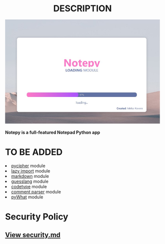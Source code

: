 <h1 align="center"> DESCRIPTION </h1>
<div align="center">
<img src="https://github.com/Mirko-r/Notepy/blob/main/notepy2-5.jpg" border-radius=25px>
  </div>
  <br>
<b>Notepy is a full-featured Notepad Python app
</b>

# TO BE ADDED
<li><a href="https://github.com/jameslyons/pycipher">pycipher</a> module</li>
<li><a href="https://github.com/mnmelo/lazy_import">lazy import</a> module</li>
<li><a href="https://github.com/Python-Markdown/markdown">markdown</a> module</li>
<li><a href="https://github.com/TrendingTechnology/guesslang">guesslang</a> module</li>
<li><a href="https://github.com/jdkato/codetype">codetype</a> module</li>
<li><a href="https://github.com/jeanralphaviles/comment_parser">comment parser</a> module</li>
<li><a href="https://github.com/TrendingTechnology/pyWhat">pyWhat</a> module</li>

# Security Policy

<h2><a href="md/SECURITY.md">View security.md</a>
